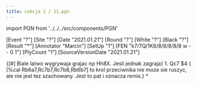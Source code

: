 ```yaml
---
title: Lekcja 1 / 11.pgn
---
```


import PGN from '../../../src/components/PGN'

<PGN>
﻿[Event "?"]
[Site "?"]
[Date "2021.01.21"]
[Round "?"]
[White "?"]
[Black "?"]
[Result "*"]
[Annotator "Marcin"]
[SetUp "1"]
[FEN "k7/7Q/1K6/8/8/8/8/8 w - - 0 1"]
[PlyCount "1"]
[SourceVersionDate "2021.01.21"]

 {[#] Biale latwo wygrywaja grajac np Hh8X. Jesli jednak zagraja} 1. Qc7 $4 { [%cal Rb6a7,Rc7b7,Rc7b8,Rb6b7] to krol przeciwnika nie moze sie ruszyc, ale nie jest tez szachowany. Jest to pat i oznacza remis.} *


</PGN>
